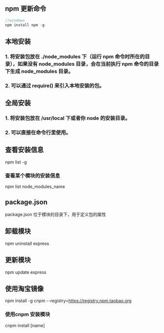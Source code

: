 ## npm 更新命令
```javascript
//windows
npm install npm -g
```
## 本地安装
### 1. 将安装包放在 ./node_modules 下（运行 npm 命令时所在的目录），如果没有 node_modules 目录，会在当前执行 npm 命令的目录下生成 node_modules 目录。
### 2. 可以通过 require() 来引入本地安装的包。
## 全局安装
### 1. 将安装包放在 /usr/local 下或者你 node 的安装目录。
### 2. 可以直接在命令行里使用。
## 查看安装信息
npm list -g  
### 查看某个模块的安装信息
npm list node_modules_name  
## package.json
package.json 位于模块的目录下，用于定义包的属性  
## 卸载模块
npm uninstall express  
## 更新模块
npm update express  
## 使用淘宝镜像
npm install -g cnpm --registry=https://registry.npm.taobao.org  
### 使用cnpm 安装模块
 cnpm install [name]  
 
